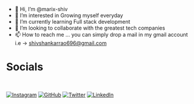 - 👋 Hi, I’m @marix-shiv
- 👀 I’m interested in Growing myself everyday
- 🌱 I’m currently learning Full stack development
- 💞️ I’m looking to collaborate with the greatest tech companies
- 📫 How to reach me ... you can simply drop a mail in my gmail account i.e -> shivshankarrao696@gmail.com

<!---
marix-shiv/marix-shiv is a ✨ special ✨ repository because its `README.md` (this file) appears on your GitHub profile.
You can click the Preview link to take a look at your changes.
--->
<h1>Socials</h1>
<br />

[![Instagram](https://img.shields.io/badge/-Instagram-ff69b4?style=flat-square&logo=instagram&logoColor=white&link=https://www.instagram.com/your_username/)](https://www.instagram.com/shiv_shankar_951/)
[![GitHub](https://img.shields.io/badge/-GitHub-181717?style=flat-square&logo=github)](https://github.com/your_username)
[![Twitter](https://img.shields.io/badge/-Twitter-1DA1F2?style=flat-square&logo=twitter&logoColor=white)](https://twitter.com/your_username)
[![LinkedIn](https://img.shields.io/badge/-LinkedIn-0077B5?style=flat-square&logo=linkedin)](https://www.linkedin.com/in/your_username)
